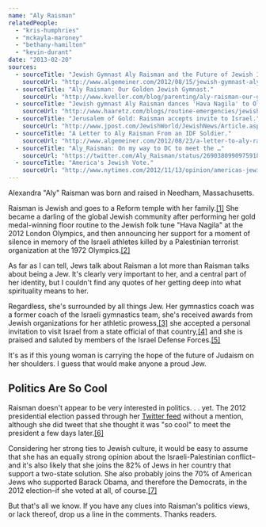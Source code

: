```yaml
---
name: "Aly Raisman"
relatedPeople:
  - "kris-humphries"
  - "mckayla-maroney"
  - "bethany-hamilton"
  - "kevin-durant"
date: "2013-02-20"
sources:
  - sourceTitle: "Jewish Gymnast Aly Raisman and the Future of Jewish Identity."
    sourceUrl: "http://www.algemeiner.com/2012/08/15/jewish-gymnast-aly-raisman-and-the-future-of-jewish-identity/"
  - sourceTitle: "Aly Raisman: Our Golden Jewish Gymnast."
    sourceUrl: "http://www.kveller.com/blog/parenting/aly-raisman-our-golden-jewish-gymnast/"
  - sourceTitle: "Jewish gymnast Aly Raisman dances 'Hava Nagila' to Olympic glory."
    sourceUrl: "http://www.haaretz.com/blogs/routine-emergencies/jewish-gymnast-aly-raisman-dances-hava-nagila-to-olympic-glory-1.454685"
  - sourceTitle: "Jerusalem of Gold: Raisman accepts invite to Israel."
    sourceUrl: "http://www.jpost.com/JewishWorld/JewishNews/Article.aspx?id=280808"
  - sourceTitle: "A Letter to Aly Raisman From an IDF Soldier."
    sourceUrl: "http://www.algemeiner.com/2012/08/23/a-letter-to-aly-raisman-from-an-idf-soldier/"
  - sourceTitle: "Aly_Raisman: On my way to DC to meet the …"
    sourceUrl: "https://twitter.com/Aly_Raisman/status/269038099097591809"
  - sourceTitle: "America's Jewish Vote."
    sourceUrl: "http://www.nytimes.com/2012/11/13/opinion/americas-jewish-vote.html?_r=0"
---
```


Alexandra "Aly" Raisman was born and raised in Needham, Massachusetts.

Raisman is Jewish and goes to a Reform temple with her family.<a class="source-citation" href="http://www.algemeiner.com/2012/08/15/jewish-gymnast-aly-raisman-and-the-future-of-jewish-identity/" title="Jewish Gymnast Aly Raisman and the Future of Jewish Identity.">[1]</a> She became a darling of the global Jewish community after performing her gold medal-winning floor routine to the Jewish folk tune "Hava Nagila" at the 2012 London Olympics, and then announcing her support for a moment of silence in memory of the Israeli athletes killed by a Palestinian terrorist organization at the 1972 Olympics.<a class="source-citation" href="http://www.kveller.com/blog/parenting/aly-raisman-our-golden-jewish-gymnast/" title="Aly Raisman: Our Golden Jewish Gymnast.">[2]</a>

As far as I can tell, Jews talk about Raisman a lot more than Raisman talks about being a Jew. It's clearly very important to her, and a central part of her identity, but I couldn't find any quotes of her getting deep into what spirituality means to her.

Regardless, she's surrounded by all things Jew. Her gymnastics coach was a former coach of the Israeli gymnastics team, she's received awards from Jewish organizations for her athletic prowess,<a class="source-citation" href="http://www.haaretz.com/blogs/routine-emergencies/jewish-gymnast-aly-raisman-dances-hava-nagila-to-olympic-glory-1.454685" title="Jewish gymnast Aly Raisman dances &apos;Hava Nagila&apos; to Olympic glory.">[3]</a> she accepted a personal invitation to visit Israel from a state official of that country,<a class="source-citation" href="http://www.jpost.com/JewishWorld/JewishNews/Article.aspx?id=280808" title="Jerusalem of Gold: Raisman accepts invite to Israel.">[4]</a> and she is praised and saluted by members of the Israel Defense Forces.<a class="source-citation" href="http://www.algemeiner.com/2012/08/23/a-letter-to-aly-raisman-from-an-idf-soldier/" title="A Letter to Aly Raisman From an IDF Soldier.">[5]</a>

It's as if this young woman is carrying the hope of the future of Judaism on her shoulders. I guess that would make anyone a proud Jew.


## Politics Are So Cool

Raisman doesn't appear to be very interested in politics. . . yet. The 2012 presidential election passed through her [Twitter feed](https://twitter.com/Aly_Raisman) without a mention, although she did tweet that she thought it was "so cool" to meet the president a few days later.<a class="source-citation" href="https://twitter.com/Aly_Raisman/status/269038099097591809" title="Aly_Raisman: On my way to DC to meet the …">[6]</a>

Considering her strong ties to Jewish culture, it would be easy to assume that she has an equally strong opinion about the Israeli-Palestinian conflict–and it's also likely that she joins the 82% of Jews in her country that support a two-state solution. She also probably joins the 70% of American Jews who supported Barack Obama, and therefore the Democrats, in the 2012 election–if she voted at all, of course.<a class="source-citation" href="http://www.nytimes.com/2012/11/13/opinion/americas-jewish-vote.html?_r=0" title="America&apos;s Jewish Vote.">[7]</a>

But that's all we know. If you have any clues into Raisman's politics views, or lack thereof, drop us a line in the comments. Thanks readers.
